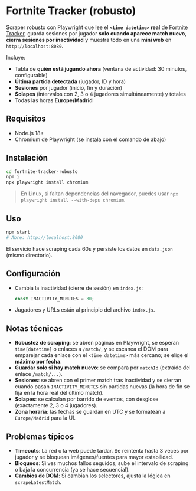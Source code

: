 # Fortnite Tracker (robusto)

Scraper robusto con Playwright que lee el **`<time datetime>` real** de [Fortnite Tracker](https://fortnitetracker.com), guarda sesiones por jugador **solo cuando aparece match nuevo**, **cierra sesiones por inactividad** y muestra todo en una **mini web** en `http://localhost:8080`.

Incluye:
- Tabla de **quién está jugando ahora** (ventana de actividad: 30 minutos, configurable)
- **Última partida detectada** (jugador, ID y hora)
- **Sesiones** por jugador (inicio, fin y duración)
- **Solapes** (intervalos con 2, 3 o 4 jugadores simultáneamente) y totales
- Todas las horas **Europe/Madrid**

## Requisitos

- Node.js 18+
- Chromium de Playwright (se instala con el comando de abajo)

## Instalación

```bash
cd fortnite-tracker-robusto
npm i
npx playwright install chromium
```

> En Linux, si faltan dependencias del navegador, puedes usar `npx playwright install --with-deps chromium`.

## Uso

```bash
npm start
# Abre: http://localhost:8080
```

El servicio hace scraping cada 60s y persiste los datos en `data.json` (mismo directorio).

## Configuración

- Cambia la inactividad (cierre de sesión) en `index.js`:
  ```js
  const INACTIVITY_MINUTES = 30;
  ```
- Jugadores y URLs están al principio del archivo `index.js`.

## Notas técnicas

- **Robustez de scraping**: se abren páginas en Playwright, se esperan `time[datetime]` o enlaces a `/match/`, y se escanea el DOM para emparejar cada enlace con el `<time datetime>` más cercano; se elige el **máximo por fecha**.
- **Guardar solo si hay match nuevo**: se compara por `matchId` (extraído del enlace `/match/...`).
- **Sesiones**: se abren con el primer match tras inactividad y se cierran cuando pasan `INACTIVITY_MINUTES` sin partidas nuevas (la hora de fin se fija en la hora real del último match).
- **Solapes**: se calculan por barrido de eventos, con desglose (exactamente 2, 3 o 4 jugadores).
- **Zona horaria**: las fechas se guardan en UTC y se formatean a `Europe/Madrid` para la UI.

## Problemas típicos

- **Timeouts**: La red o la web puede tardar. Se reintenta hasta 3 veces por jugador y se bloquean imágenes/fuentes para mayor estabilidad.
- **Bloqueos**: Si ves muchos fallos seguidos, sube el intervalo de scraping o baja la concurrencia (ya se hace secuencial).
- **Cambios de DOM**: Si cambian los selectores, ajusta la lógica en `scrapeLatestMatch`.
